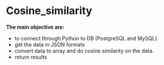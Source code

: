 # Cosine_similarity

**The main objective are:**
-  to connect through Python to DB (PostgreSQL and MySQL).
-  get the data in JSON formats
-  convert data to array and do cosine similarity on the data.
-  return results
